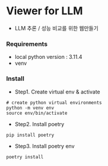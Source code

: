 # Viewer for LLM

- LLM 추론 / 성능 비교를 위한 웹만들기

### Requirements

- local python version : 3.11.4
- venv

### Install

- Step1. Create virtual env & activate

```
# create python virtual environments
python -m venv env
source env/bin/activate
```

- Step2. Install poetry

```
pip install poetry
```

- Step3. Install poetry env

```
poetry install
```

